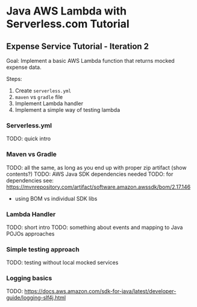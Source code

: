 # Java AWS Lambda with Serverless.com Tutorial 

## Expense Service Tutorial - Iteration 2

Goal: Implement a basic AWS Lambda function that returns mocked expense data.


Steps:
1. Create `serverless.yml`
2. `maven` vs `gradle` file
3. Implement Lambda handler
4. Implement a simple way of testing lambda

### Serverless.yml
TODO: quick intro

### Maven vs Gradle
TODO: all the same, as long as you end up with proper zip artifact (show contents?)
TODO: AWS Java SDK dependencies needed
TODO: for dependencies see: https://mvnrepository.com/artifact/software.amazon.awssdk/bom/2.17.146
* using BOM vs individual SDK libs

### Lambda Handler
TODO: short intro
TODO: something about events and mapping to Java POJOs approaches

### Simple testing approach
TODO: testing without local mocked services

### Logging basics
TODO: https://docs.aws.amazon.com/sdk-for-java/latest/developer-guide/logging-slf4j.html
